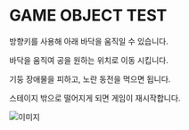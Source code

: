 # GAME OBJECT TEST

방향키를 사용해 아래 바닥을 움직일 수 있습니다.

바닥을 움직여 공을 원하는 위치로 이동 시킵니다.

기둥 장애물을 피하고, 노란 동전을 먹으면 됩니다.

스테이지 밖으로 떨어지게 되면 게임이 재시작합니다.

![이미지](./img/C#ex.png)
